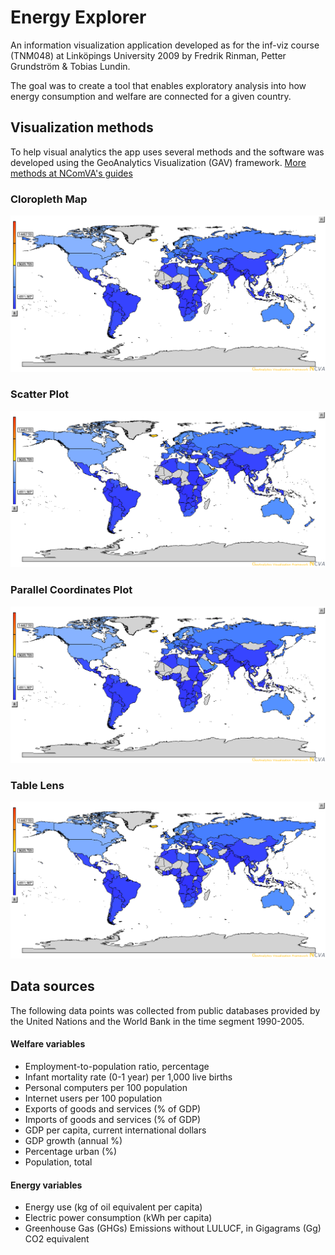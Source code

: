 # Energy Explorer

An information visualization application developed as for the inf-viz course (TNM048) at Linköpings University 2009 by Fredrik Rinman, Petter Grundström & Tobias Lundin.

The goal was to create a tool that enables exploratory analysis into how energy consumption and welfare are connected for a given country.

 
## Visualization methods
To help visual analytics the app uses several methods and the software was developed using the GeoAnalytics Visualization (GAV) framework.
[More methods at NComVA's guides](http://www.ncomva.se/guide/?chapter=Visualizations)

### Cloropleth Map
![Cloropleth Map][cloropleth-img]
### Scatter Plot
![Scatter Plot][scatterplot-img]
### Parallel Coordinates Plot
![Parallel Coordinates Plot][pcplot-img]
### Table Lens
![Table Lens][tablelens-img]

## Data sources
The following data points was collected from public databases provided by the United Nations and the World Bank in the time segment 1990-2005.

#### Welfare variables
* Employment-to-population ratio, percentage
* Infant mortality rate (0-1 year) per 1,000 live births
* Personal computers per 100 population
* Internet users per 100 population
* Exports of goods and services (% of GDP)
* Imports of goods and services (% of GDP)
* GDP per capita, current international dollars
* GDP growth (annual %)
* Percentage urban (%)
* Population, total

#### Energy variables
* Energy use (kg of oil equivalent per capita)
* Electric power consumption (kWh per capita)
* Greenhouse Gas (GHGs) Emissions without LULUCF, in Gigagrams (Gg) CO2 equivalent

[Cloropleth-img]: \docs\images\component_map.png
[scatterplot-img]: \docs\images\component_map.png
[pcplot-img]: \docs\images\component_map.png
[tablelens-img]: \docs\images\component_map.png